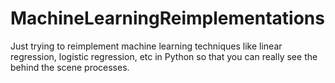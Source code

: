 # MachineLearningReimplementations

Just trying to reimplement machine learning techniques like linear regression, logistic regression, etc in Python so that you can 
really see the behind the scene processes.
